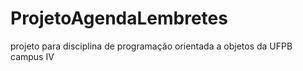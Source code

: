 # ProjetoAgendaLembretes
projeto para disciplina de programação orientada a objetos  da UFPB campus IV
